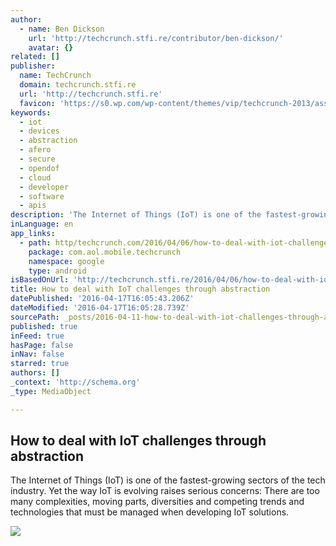 ```yaml
---
author:
  - name: Ben Dickson
    url: 'http://techcrunch.stfi.re/contributor/ben-dickson/'
    avatar: {}
related: []
publisher:
  name: TechCrunch
  domain: techcrunch.stfi.re
  url: 'http://techcrunch.stfi.re'
  favicon: 'https://s0.wp.com/wp-content/themes/vip/techcrunch-2013/assets/images/favicon.ico'
keywords:
  - iot
  - devices
  - abstraction
  - afero
  - secure
  - opendof
  - cloud
  - developer
  - software
  - apis
description: 'The Internet of Things (IoT) is one of the fastest-growing sectors of the tech industry. Yet the way IoT is evolving raises serious concerns: There are too many complexities, moving parts, diversities and competing trends and technologies that must be managed when developing IoT solutions.'
inLanguage: en
app_links:
  - path: http/techcrunch.com/2016/04/06/how-to-deal-with-iot-challenges-through-abstraction/
    package: com.aol.mobile.techcrunch
    namespace: google
    type: android
isBasedOnUrl: 'http://techcrunch.stfi.re/2016/04/06/how-to-deal-with-iot-challenges-through-abstraction/?ncid=rss&sf=rvxnvj'
title: How to deal with IoT challenges through abstraction
datePublished: '2016-04-17T16:05:43.206Z'
dateModified: '2016-04-17T16:05:28.739Z'
sourcePath: _posts/2016-04-11-how-to-deal-with-iot-challenges-through-abstraction.md
published: true
inFeed: true
hasPage: false
inNav: false
starred: true
authors: []
_context: 'http://schema.org'
_type: MediaObject

---
```

<article style=""><h1>How to deal with IoT challenges through abstraction</h1><p>The Internet of Things (IoT) is one of the fastest-growing sectors of the tech industry. Yet the way IoT is evolving raises serious concerns: There are too many complexities, moving parts, diversities and competing trends and technologies that must be managed when developing IoT solutions.</p><img src="https://tctechcrunch2011.files.wordpress.com/2016/04/iot.jpg?w=764&amp;h=400&amp;crop=1" /></article>